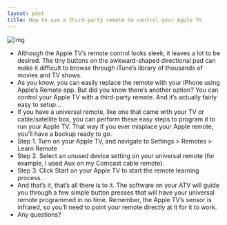 ```yaml
---
layout: post
title: How to use a third-party remote to control your Apple TV
---
```

![img](http://media.idownloadblog.com/wp-content/uploads/2012/04/remote-apple-tv-e1335292015521.jpg)
* Although the Apple TV’s remote control looks sleek, it leaves a lot to be desired. The tiny buttons on the awkward-shaped directional pad can make it difficult to browse through iTune’s library of thousands of movies and TV shows.
* As you know, you can easily replace the remote with your iPhone using Apple’s Remote app. But did you know there’s another option? You can control your Apple TV with a third-party remote. And it’s actually fairly easy to setup…
* If you have a universal remote, like one that came with your TV or cable/satellite box, you can perform these easy steps to program it to run your Apple TV. That way if you ever misplace your Apple remote, you’ll have a backup ready to go.
* Step 1. Turn on your Apple TV, and navigate to Settings > Remotes > Learn Remote
* Step 2. Select an unused device setting on your universal remote (for example, I used Aux on my Comcast cable remote).
* Step 3. Click Start on your Apple TV to start the remote learning process.
* And that’s it, that’s all there is to it. The software on your ATV will guide you through a few simple button presses that will have your universal remote programmed in no time. Remember, the Apple TV’s sensor is infrared, so you’ll need to point your remote directly at it for it to work.
* Any questions?

